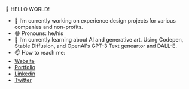 🤔 HELLO WORLD! 

- 🔭 I’m currently working on experience design projects for various companies and non-profits.
- 😄 Pronouns: he/his
- 🌱 I’m currently learning about AI and generative art. Using Codepen, Stable Diffusion, and OpenAI's GPT-3 Text geneartor and DALL-E.
- 📫 How to reach me: 
- <a href="https://kyleoutlaw.io">Website</a>
- <a href="https://koutlaw.github.io/portfolio/">Portfolio</a>
- <a href="https://www.linkedin.com/in/koutlaw/">Linkedin</a>
- <a href="https://twitter.com/_kyleOutlaw">Twitter</a>


